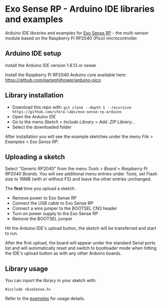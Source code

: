 # Exo Sense RP - Arduino IDE libraries and examples

Arduino IDE libraries and examples for [Exo Sense RP](https://www.sferalabs.cc/product/exo-sense-rp/) - the multi-sensor module based on the Raspberry Pi RP2040 (Pico) microcontroller.

## Arduino IDE setup

Install the Arduino IDE version 1.8.13 or newer

Install the Raspberry Pi RP2040 Arduino core available here:
https://github.com/earlephilhower/arduino-pico

## Library installation

- Download this repo with: `git clone --depth 1 --recursive https://github.com/sfera-labs/exo-sense-rp-arduino`
- Open the Arduino IDE
- Go to the menu *Sketch* > *Include Library* > *Add .ZIP Library...*
- Select the downloaded folder

After installation you will see the example sketches under the menu *File* > *Examples* > *Exo Sense RP*.

## Uploading a sketch

Select "Generic RP2040" from the menu *Tools* > *Board* > *Raspberry Pi RP2040 Boards*.
You will see additional menu entries under *Tools*, set Flash size to 16MB (with or without FS) and leave the other entries unchanged.

The **first** time you upload a sketch:
- Remove power to Exo Sense RP
- Connect the USB cable to Exo Sense RP
- Connect a wire jumper to the BOOTSEL CN3 header
- Turn on power supply to the Exo Sense RP
- Remove the BOOTSEL jumper

Hit the Arduino IDE's upload button, the sketch will be transferred and start to run.

After the first upload, the board will appear under the standard Serial ports list and will automatically reset and switch to bootloader mode when hitting the IDE's upload button as with any other Arduino boards.

## Library usage

You can inport the library in your sketch with:

    #include <ExoSense.h>

Refer to the [examples](./examples) for usage details.
